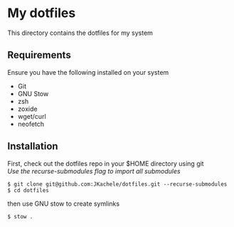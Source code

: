 # My dotfiles

This directory contains the dotfiles for my system

## Requirements

Ensure you have the following installed on your system

- Git
- GNU Stow
- zsh
- zoxide
- wget/curl
- neofetch

## Installation

First, check out the dotfiles repo in your $HOME directory using git<br>
*Use the recurse-submodules flag to import all submodules*

```
$ git clone git@github.com:JKachele/dotfiles.git --recurse-submodules
$ cd dotfiles
```

then use GNU stow to create symlinks

```
$ stow .
```
